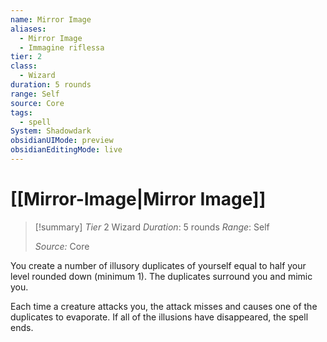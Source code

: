 ```yaml
---
name: Mirror Image
aliases:
  - Mirror Image
  - Immagine riflessa
tier: 2
class:
  - Wizard
duration: 5 rounds
range: Self
source: Core
tags:
  - spell
System: Shadowdark
obsidianUIMode: preview
obsidianEditingMode: live
---
```

# [[Mirror-Image|Mirror Image]]

>[!summary]
> *Tier* 2
> Wizard
> *Duration*: 5 rounds
> *Range*: Self
> 
> *Source:* Core

You create a number of illusory duplicates of yourself equal to half your level rounded down (minimum 1). The duplicates surround you and mimic you. 

Each time a creature attacks you, the attack misses and causes one of the duplicates to evaporate. If all of the illusions have disappeared, the spell ends.



